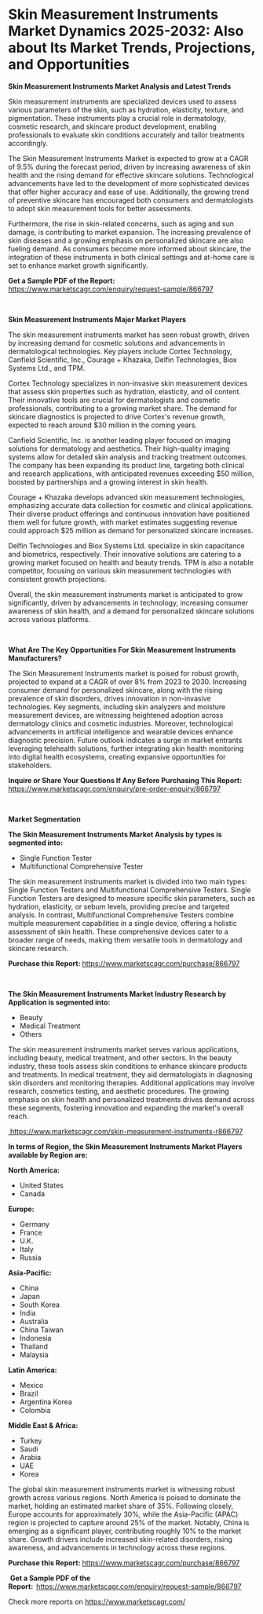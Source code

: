 <p><h1>Skin Measurement Instruments Market Dynamics 2025-2032: Also about Its Market Trends, Projections, and Opportunities</h1></p><p><strong>Skin Measurement Instruments Market Analysis and Latest Trends</strong></p>
<p><p>Skin measurement instruments are specialized devices used to assess various parameters of the skin, such as hydration, elasticity, texture, and pigmentation. These instruments play a crucial role in dermatology, cosmetic research, and skincare product development, enabling professionals to evaluate skin conditions accurately and tailor treatments accordingly.</p><p>The Skin Measurement Instruments Market is expected to grow at a CAGR of 9.5% during the forecast period, driven by increasing awareness of skin health and the rising demand for effective skincare solutions. Technological advancements have led to the development of more sophisticated devices that offer higher accuracy and ease of use. Additionally, the growing trend of preventive skincare has encouraged both consumers and dermatologists to adopt skin measurement tools for better assessments.</p><p>Furthermore, the rise in skin-related concerns, such as aging and sun damage, is contributing to market expansion. The increasing prevalence of skin diseases and a growing emphasis on personalized skincare are also fueling demand. As consumers become more informed about skincare, the integration of these instruments in both clinical settings and at-home care is set to enhance market growth significantly.</p></p>
<p><strong>Get a Sample PDF of the Report:&nbsp;</strong> <a href="https://www.marketscagr.com/enquiry/request-sample/866797?utm_campaign=2667&utm_medium=2&utm_source=Github&utm_content=ia&utm_term=10042025&utm_id=skin-measurement-instruments">https://www.marketscagr.com/enquiry/request-sample/866797</a></p>
<p>&nbsp;</p>
<p><strong>Skin Measurement Instruments Major Market Players</strong></p>
<p><p>The skin measurement instruments market has seen robust growth, driven by increasing demand for cosmetic solutions and advancements in dermatological technologies. Key players include Cortex Technology, Canfield Scientific, Inc., Courage + Khazaka, Delfin Technologies, Biox Systems Ltd., and TPM.</p><p>Cortex Technology specializes in non-invasive skin measurement devices that assess skin properties such as hydration, elasticity, and oil content. Their innovative tools are crucial for dermatologists and cosmetic professionals, contributing to a growing market share. The demand for skincare diagnostics is projected to drive Cortex's revenue growth, expected to reach around $30 million in the coming years.</p><p>Canfield Scientific, Inc. is another leading player focused on imaging solutions for dermatology and aesthetics. Their high-quality imaging systems allow for detailed skin analysis and tracking treatment outcomes. The company has been expanding its product line, targeting both clinical and research applications, with anticipated revenues exceeding $50 million, boosted by partnerships and a growing interest in skin health.</p><p>Courage + Khazaka develops advanced skin measurement technologies, emphasizing accurate data collection for cosmetic and clinical applications. Their diverse product offerings and continuous innovation have positioned them well for future growth, with market estimates suggesting revenue could approach $25 million as demand for personalized skincare increases.</p><p>Delfin Technologies and Biox Systems Ltd. specialize in skin capacitance and biometrics, respectively. Their innovative solutions are catering to a growing market focused on health and beauty trends. TPM is also a notable competitor, focusing on various skin measurement technologies with consistent growth projections.</p><p>Overall, the skin measurement instruments market is anticipated to grow significantly, driven by advancements in technology, increasing consumer awareness of skin health, and a demand for personalized skincare solutions across various platforms.</p></p>
<p>&nbsp;</p>
<p><strong>What Are The Key Opportunities For Skin Measurement Instruments Manufacturers?</strong></p>
<p><p>The Skin Measurement Instruments market is poised for robust growth, projected to expand at a CAGR of over 8% from 2023 to 2030. Increasing consumer demand for personalized skincare, along with the rising prevalence of skin disorders, drives innovation in non-invasive technologies. Key segments, including skin analyzers and moisture measurement devices, are witnessing heightened adoption across dermatology clinics and cosmetic industries. Moreover, technological advancements in artificial intelligence and wearable devices enhance diagnostic precision. Future outlook indicates a surge in market entrants leveraging telehealth solutions, further integrating skin health monitoring into digital health ecosystems, creating expansive opportunities for stakeholders.</p></p>
<p><strong>Inquire or Share Your Questions If Any Before Purchasing This Report:</strong> <a href="https://www.marketscagr.com/enquiry/pre-order-enquiry/866797?utm_campaign=2667&utm_medium=2&utm_source=Github&utm_content=ia&utm_term=10042025&utm_id=skin-measurement-instruments">https://www.marketscagr.com/enquiry/pre-order-enquiry/866797</a></p>
<p>&nbsp;</p>
<p><strong>Market Segmentation</strong></p>
<p><strong>The Skin Measurement Instruments Market Analysis by types is segmented into:</strong></p>
<p><ul><li>Single Function Tester</li><li>Multifunctional Comprehensive Tester</li></ul></p>
<p><p>The skin measurement instruments market is divided into two main types: Single Function Testers and Multifunctional Comprehensive Testers. Single Function Testers are designed to measure specific skin parameters, such as hydration, elasticity, or sebum levels, providing precise and targeted analysis. In contrast, Multifunctional Comprehensive Testers combine multiple measurement capabilities in a single device, offering a holistic assessment of skin health. These comprehensive devices cater to a broader range of needs, making them versatile tools in dermatology and skincare research.</p></p>
<p><strong>Purchase this Report:&nbsp;</strong><a href="https://www.marketscagr.com/purchase/866797?utm_campaign=2667&utm_medium=2&utm_source=Github&utm_content=ia&utm_term=10042025&utm_id=skin-measurement-instruments">https://www.marketscagr.com/purchase/866797</a></p>
<p>&nbsp;</p>
<p><strong>The Skin Measurement Instruments Market Industry Research by Application is segmented into:</strong></p>
<p><ul><li>Beauty</li><li>Medical Treatment</li><li>Others</li></ul></p>
<p><p>The skin measurement instruments market serves various applications, including beauty, medical treatment, and other sectors. In the beauty industry, these tools assess skin conditions to enhance skincare products and treatments. In medical treatment, they aid dermatologists in diagnosing skin disorders and monitoring therapies. Additional applications may involve research, cosmetics testing, and aesthetic procedures. The growing emphasis on skin health and personalized treatments drives demand across these segments, fostering innovation and expanding the market's overall reach.</p></p>
<p><a href="https://www.marketscagr.com/skin-measurement-instruments-r866797?utm_campaign=2667&utm_medium=2&utm_source=Github&utm_content=ia&utm_term=10042025&utm_id=skin-measurement-instruments">&nbsp;https://www.marketscagr.com/skin-measurement-instruments-r866797</a></p>
<p><strong>In terms of Region, the Skin Measurement Instruments Market Players available by Region are:</strong></p>
<p>
    <p> <strong> North America: </strong>
        <ul>
            <li>United States</li>
            <li>Canada</li>
        </ul>
        </p> 
    <p> <strong> Europe: </strong>
        <ul>
            <li>Germany</li>
            <li>France</li>
            <li>U.K.</li>
            <li>Italy</li>
            <li>Russia</li>
        </ul>
        </p> 
    <p> <strong> Asia-Pacific: </strong>
        <ul>
            <li>China</li>
            <li>Japan</li>
            <li>South Korea</li>
            <li>India</li>
            <li>Australia</li>
            <li>China Taiwan</li>
            <li>Indonesia</li>
            <li>Thailand</li>
            <li>Malaysia</li>
        </ul>
        </p> 
    <p> <strong> Latin America: </strong>
        <ul>
            <li>Mexico</li>
            <li>Brazil</li>
            <li>Argentina Korea</li>
            <li>Colombia</li>
        </ul>
        </p> 
    <p> <strong> Middle East & Africa: </strong>
        <ul>
            <li>Turkey</li>
            <li>Saudi</li>
            <li>Arabia</li>
            <li>UAE</li>
            <li>Korea</li>
        </ul>
    </p>
    </p>
<p><p>The global skin measurement instruments market is witnessing robust growth across various regions. North America is poised to dominate the market, holding an estimated market share of 35%. Following closely, Europe accounts for approximately 30%, while the Asia-Pacific (APAC) region is projected to capture around 25% of the market. Notably, China is emerging as a significant player, contributing roughly 10% to the market share. Growth drivers include increased skin-related disorders, rising awareness, and advancements in technology across these regions.</p></p>
<p><strong>Purchase this Report: </strong><a href="https://www.marketscagr.com/purchase/866797?utm_campaign=2667&utm_medium=2&utm_source=Github&utm_content=ia&utm_term=10042025&utm_id=skin-measurement-instruments">https://www.marketscagr.com/purchase/866797</a></p>
<p>&nbsp;<strong>Get a Sample PDF of the Report:&nbsp;&nbsp;</strong><a href="https://www.marketscagr.com/enquiry/request-sample/866797?utm_campaign=2667&utm_medium=2&utm_source=Github&utm_content=ia&utm_term=10042025&utm_id=skin-measurement-instruments">https://www.marketscagr.com/enquiry/request-sample/866797</a></p>
<p><strong></strong></p>
<p>Check more reports on <a href="https://www.marketscagr.com/?utm_campaign=2667&utm_medium=2&utm_source=Github&utm_content=ia&utm_term=10042025&utm_id=skin-measurement-instruments">https://www.marketscagr.com/</a></p>